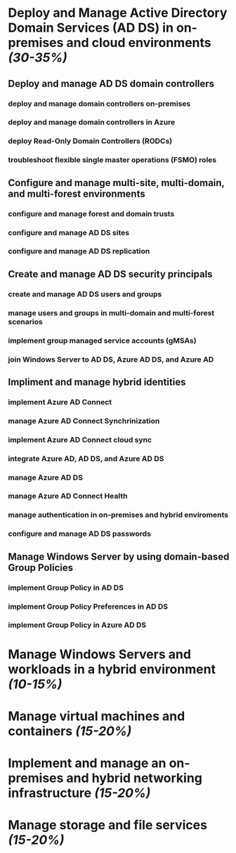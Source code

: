 # Deploy and Manage Active Directory Domain Services (AD DS) in on-premises and cloud environments *(30-35%)*
## Deploy and manage AD DS domain controllers
### deploy and manage domain controllers on-premises
### deploy and manage domain controllers in Azure
### deploy Read-Only Domain Controllers (RODCs)
### troubleshoot flexible single master operations (FSMO) roles
## Configure and manage multi-site, multi-domain, and multi-forest environments
### configure and manage forest and domain trusts
### configure and manage AD DS sites
### configure and manage AD DS replication
## Create and manage AD DS security principals
### create and manage AD DS users and groups
### manage users and groups in multi-domain and multi-forest scenarios
### implement group managed service accounts (gMSAs)
### join Windows Server to AD DS, Azure AD DS, and Azure AD
## Impliment and manage hybrid identities
### implement Azure AD Connect
### manage Azure AD Connect Synchrinization
### implement Azure AD Connect cloud sync
### integrate Azure AD, AD DS, and Azure AD DS
### manage Azure AD DS
### manage Azure AD Connect Health
### manage authentication in on-premises and hybrid enviroments
### configure and manage AD DS passwords
## Manage Windows Server by using  domain-based Group Policies
### implement Group Policy in AD DS
### implement Group Policy Preferences in AD DS
### implement Group Policy in Azure AD DS
# Manage Windows Servers and workloads in a hybrid environment *(10-15%)*
# Manage virtual machines and containers *(15-20%)*
# Implement and manage an on-premises and hybrid networking infrastructure *(15-20%)*
# Manage storage and file services *(15-20%)*
